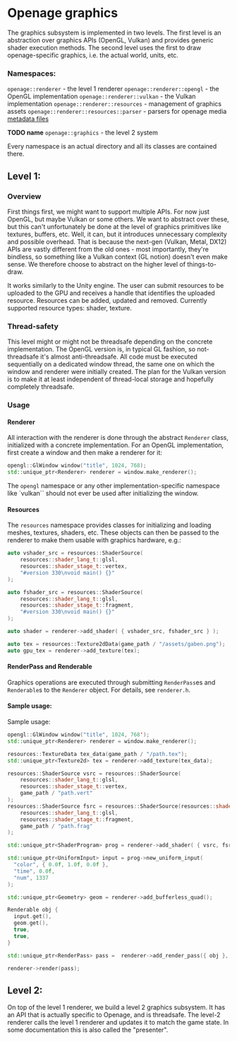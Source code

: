# Openage graphics
The graphics subsystem is implemented in two levels. The first level is an abstraction over graphics APIs (OpenGL, Vulkan) and provides generic shader execution methods. The second level uses the first to draw openage-specific graphics, i.e. the actual world, units, etc.

### Namespaces:
`openage::renderer` - the level 1 renderer
`openage::renderer::opengl` - the OpenGL implementation
`openage::renderer::vulkan` - the Vulkan implementation
`openage::renderer::resources` - management of graphics assets
`openage::renderer::resources::parser` - parsers for openage media [metadata files](/doc/media/openage)

__TODO name__
`openage::graphics` - the level 2 system

Every namespace is an actual directory and all its classes are contained there.

## Level 1:
### Overview
First things first, we might want to support multiple APIs. For now just OpenGL, but maybe Vulkan or some others.  We want to abstract over these, but this can't unfortunately be done at the level of graphics primitives like textures, buffers, etc. Well, it can, but it introduces unnecessary complexity and possible overhead. That is because the next-gen (Vulkan, Metal, DX12) APIs are vastly different from the old ones - most importantly, they're bindless, so something like a Vulkan context (GL notion) doesn't even make sense. We therefore choose to abstract on the higher level of things-to-draw.

It works similarly to the Unity engine. The user can submit resources to be uploaded to the GPU and receives a handle that identifies the uploaded resource. Resources can be added, updated and removed. Currently supported resource types: shader, texture.

### Thread-safety
This level might or might not be threadsafe depending on the concrete implementation. The OpenGL version is, in typical GL fashion, so not-threadsafe it's almost anti-threadsafe. All code must be executed sequentially on a dedicated window thread, the same one on which the window and renderer were initially created. The plan for the Vulkan version is to make it at least independent of thread-local storage and hopefully completely threadsafe.

### Usage
#### Renderer
All interaction with the renderer is done through the abstract `Renderer` class, initialized with a concrete implementation. For an OpenGL implementation, first create a window and then make a renderer for it:
```c++
opengl::GlWindow window("title", 1024, 768);
std::unique_ptr<Renderer> renderer = window.make_renderer();
```

The `opengl` namespace or any other implementation-specific namespace like `vulkan`` should not ever be used after initializing the window.

#### Resources
The `resources` namespace provides classes for initializing and loading meshes, textures, shaders, etc.
These objects can then be passed to the renderer to make them usable with graphics hardware, e.g.:
```c++
auto vshader_src = resources::ShaderSource(
    resources::shader_lang_t::glsl,
    resources::shader_stage_t::vertex,
    "#version 330\nvoid main() {}"
);

auto fshader_src = resources::ShaderSource(
    resources::shader_lang_t::glsl,
    resources::shader_stage_t::fragment,
    "#version 330\nvoid main() {}"
);

auto shader = renderer->add_shader( { vshader_src, fshader_src } );

auto tex = resources::Texture2dData(game_path / "/assets/gaben.png");
auto gpu_tex = renderer->add_texture(tex);
```

#### RenderPass and Renderable
Graphics operations are executed through submitting `RenderPass`es and `Renderable`s to the `Renderer` object. For details,
see `renderer.h`.

#### Sample usage:
Sample usage:

```c++
opengl::GlWindow window("title", 1024, 768');
std::unique_ptr<Renderer> renderer = window.make_renderer();

resources::TextureData tex_data(game_path / "/path.tex");
std::unique_ptr<Texture2d> tex = renderer->add_texture(tex_data);

resources::ShaderSource vsrc = resources::ShaderSource(
    resources::shader_lang_t::glsl,
    resources::shader_stage_t::vertex,
    game_path / "path.vert"
);
resources::ShaderSource fsrc = resources::ShaderSource(resources::shader_t::glsl_fragment);
    resources::shader_lang_t::glsl,
    resources::shader_stage_t::fragment,
    game_path / "path.frag"
);

std::unique_ptr<ShaderProgram> prog = renderer->add_shader( { vsrc, fsrc } );

std::unique_ptr<UniformInput> input = prog->new_uniform_input(
  "color", { 0.0f, 1.0f, 0.0f },
  "time", 0.0f,
  "num", 1337
);

std::unique_ptr<Geometry> geom = renderer->add_bufferless_quad();

Renderable obj {
  input.get(),
  geom.get(),
  true,
  true,
}

std::unique_ptr<RenderPass> pass =  renderer->add_render_pass({ obj }, renderer->get_framebuffer_target())

renderer->render(pass);
```

## Level 2:
On top of the level 1 renderer, we build a level 2 graphics subsystem. It has an API that is actually specific to Openage, and is threadsafe. The level-2 renderer calls the level 1 renderer and updates it to match the game state. In some documentation this is also called the "presenter".
